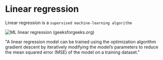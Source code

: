 # Linear regression

Linear regression is a ```supervised machine-learning algorithm```

![ML linear regression (geeksforgeeks.org)](https://www.geeksforgeeks.org/ml-linear-regression/)

"A linear regression model can be trained using the optimization algorithm gradient descent by iteratively modifying the model’s parameters to reduce the mean squared error (MSE) of the model on a training dataset."

